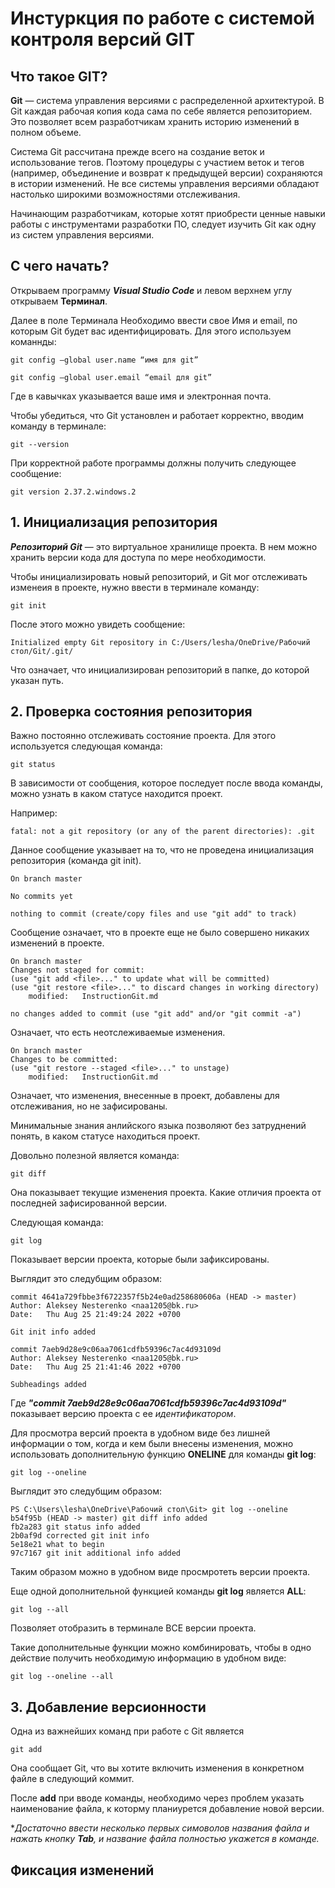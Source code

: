 # **Инстуркция по работе с системой контроля версий GIT**

## Что такое GIT?

**Git** — система управления версиями с распределенной архитектурой.
В Git каждая рабочая копия кода сама по себе является репозиторием. Это позволяет всем разработчикам хранить историю изменений в полном объеме.

Система Git рассчитана прежде всего на создание веток и использование тегов. Поэтому процедуры с участием веток и тегов (например, объединение и возврат к предыдущей версии) сохраняются в истории изменений. Не все системы управления версиями обладают настолько широкими возможностями отслеживания.

Начинающим разработчикам, которые хотят приобрести ценные навыки работы с инструментами разработки ПО, следует изучить Git как одну из систем управления версиями.

## С чего начать?
Открываем программу ***Visual Studio Code***  и левом верхнем углу открываем **Терминал**.

Далее в поле Терминала Необходимо ввести свое Имя и email, по которым Git будет вас идентифицировать. 
Для этого используем команнды:

    git config –global user.name “имя для git”

    git config –global user.email “email для git”
Где в кавычках указывается ваше имя и электронная почта. 

Чтобы убедиться, что Git установлен и работает корректно, вводим команду в терминале:

    git --version

При корректной работе программы должны получить следующее сообщение:

    git version 2.37.2.windows.2

## 1. Инициализация репозитория

***Репозиторий Git*** — это виртуальное хранилище проекта. В нем можно хранить версии кода для доступа по мере необходимости.

Чтобы инициализировать новый репозиторий, и Git мог отслеживать изменеия в проекте, нужно ввести в терминале команду:

    git init

После этого можно увидеть сообщение: 

    Initialized empty Git repository in C:/Users/lesha/OneDrive/Рабочий стол/Git/.git/

Что означает, что инициализирован репозиторий в папке, до которой указан путь. 

## 2. Проверка состояния репозитория

Важно постоянно отслеживать состояние проекта. Для этого используется следующая команда:

    git status

В зависимости от сообщения, которое последует после ввода команды, можно узнать в каком статусе находится проект. 

Например: 

    fatal: not a git repository (or any of the parent directories): .git

Данное сообщение указывает на то, что не проведена инициализация репозитория (команда git init).

    On branch master

    No commits yet

    nothing to commit (create/copy files and use "git add" to track)

Сообщение означает, что в проекте еще не было совершено никаких изменений в проекте. 

    On branch master
    Changes not staged for commit:
    (use "git add <file>..." to update what will be committed)
    (use "git restore <file>..." to discard changes in working directory)
        modified:   InstructionGit.md

    no changes added to commit (use "git add" and/or "git commit -a")

Означает, что есть неотслеживаемые изменения. 

    On branch master
    Changes to be committed:
    (use "git restore --staged <file>..." to unstage)
        modified:   InstructionGit.md

Означает, что изменения, внесенные в проект, добавлены для отслеживания, но не зафисированы. 

 Минимальные знания анлийского языка позволяют без затруднений понять, в каком статусе находиться проект. 

Довольно полезной  является команда: 

    git diff

Она показывает текущие изменения проекта. 
Какие отличия проекта от последней зафисированной версии. 
 
 Следующая команда: 

    git log

Показывает версии проекта, которые были зафиксированы.

Выглядит это следубщим образом:

    commit 4641a729fbbe3f6722357f5b24e0ad258680606a (HEAD -> master)
    Author: Aleksey Nesterenko <naa1205@bk.ru>
    Date:   Thu Aug 25 21:49:24 2022 +0700

    Git init info added

    commit 7aeb9d28e9c06aa7061cdfb59396c7ac4d93109d
    Author: Aleksey Nesterenko <naa1205@bk.ru>
    Date:   Thu Aug 25 21:41:46 2022 +0700

    Subheadings added

Где ***"commit 7aeb9d28e9c06aa7061cdfb59396c7ac4d93109d"*** показывает версию проекта с ее *идентификатором*. 

Для просмотра версий проекта в удобном виде без лишней информации о том, когда и кем были внесены изменения, можно использовать дополнительную функцию **ONELINE** для команды **git log**:

    git log --oneline

Выглядит это следубщим образом:

    PS C:\Users\lesha\OneDrive\Рабочий стол\Git> git log --oneline
    b54f95b (HEAD -> master) git diff info added
    fb2a283 git status info added
    2b0af9d corrected git init info
    5e18e21 what to begin
    97c7167 git init additional info added

Таким образом можно в удобном виде просмротеть версии проекта. 

Еще одной дополнительной функцией команды **git log** является **ALL**:

    git log --all

Позволяет отобразить в терминале ВСЕ версии проекта. 

Такие дополнительные функции можно комбинировать, чтобы в одно действие получить необходимую информацию в удобном виде:

    git log --oneline --all

## 3. Добавление версионности

Одна из важнейших команд при работе с Git является 

    git add

Она сообщает Git, что вы хотите включить изменения в конкретном файле в следующий коммит.

После **add** при вводе команды, необходимо через проблем указать наименование файла, к которму планиурется добавление новой версии. 

**Достаточно ввести несколько первых симоволов названия файла и  нажать кнопку **Tab**, и название файла полностью укажется в команде.*

## Фиксация изменений